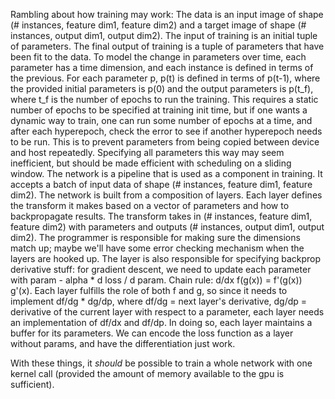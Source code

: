 Rambling about how training may work:
The data is an input image of shape (# instances, feature dim1, feature dim2) and a target image of shape (# instances, output dim1, output dim2).
The input of training is an initial tuple of parameters.
The final output of training is a tuple of parameters that have been fit to the data.
To model the change in parameters over time, each parameter has a time dimension, and each instance is defined in terms of the previous. For each parameter p, p(t) is defined in terms of p(t-1), where the provided initial parameters is p(0) and the output parameters is p(t_f), where t_f is the number of epochs to run the training. This requires a static number of epochs to be specified at training init time, but if one wants a dynamic way to train, one can run some number of epochs at a time, and after each hyperepoch, check the error to see if another hyperepoch needs to be run. This is to prevent parameters from being copied between device and host repeatedly.
Specifying all parameters this way may seem inefficient, but should be made efficient with scheduling on a sliding window.
The network is a pipeline that is used as a component in training. It accepts a batch of input data of shape (# instances, feature dim1, feature dim2).
The network is built from a composition of layers. Each layer defines the transform it makes based on a vector of parameters and how to backpropagate results.
The transform takes in (# instances, feature dim1, feature dim2) with parameters and outputs (# instances, output dim1, output dim2). The programmer is responsible for making sure the dimensions match up; maybe we'll have some error checking mechanism when the layers are hooked up.
The layer is also responsible for specifying backprop derivative stuff:
for gradient descent, we need to update each parameter with param - alpha * d loss / d param. Chain rule: d/dx f(g(x)) = f'(g(x)) g'(x). Each layer fulfills the role of both f and g, so since it needs to implement df/dg * dg/dp, where df/dg = next layer's derivative, dg/dp = derivative of the current layer with respect to a parameter, each layer needs an implementation of df/dx and df/dp.
In doing so, each layer maintains a buffer for its parameters.
We can encode the loss function as a layer without params, and have the differentiation just work.

With these things, it *should* be possible to train a whole network with one kernel call (provided the amount of memory available to the gpu is sufficient).
